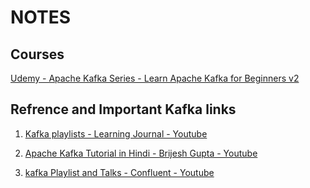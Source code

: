 # NOTES


## Courses

[Udemy - Apache Kafka Series - Learn Apache Kafka for Beginners v2](https://www.udemy.com/course/apache-kafka/)

## Refrence and Important Kafka links

1) [Kafka playlists - Learning Journal - Youtube](https://www.youtube.com/c/LearningjournalIn/playlists)

2) [Apache Kafka Tutorial in Hindi - Brijesh Gupta - Youtube](https://www.youtube.com/playlist?list=PLxv3SnR5bZE82Cv4wozg2uZvaOlDEbO67)

3) [kafka Playlist and Talks - Confluent - Youtube ](https://www.youtube.com/c/Confluent/playlists)
